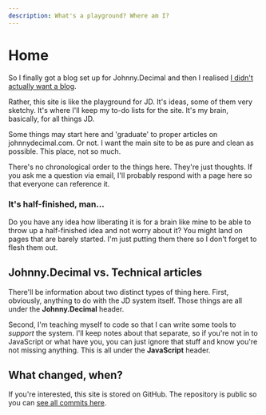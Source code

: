 ```yaml
---
description: What's a playground? Where am I?
---
```


# Home

So I finally got a blog set up for Johnny.Decimal and then I realised [I didn't actually want a blog](https://joelhooks.com/digital-garden).

Rather, this site is like the playground for JD. It's ideas, some of them very sketchy. It's where I'll keep my to-do lists for the site. It's my brain, basically, for all things JD.

Some things may start here and 'graduate' to proper articles on johnnydecimal.com. Or not. I want the main site to be as pure and clean as possible. This place, not so much.

There's no chronological order to the things here. They're just thoughts. If you ask me a question via email, I'll probably respond with a page here so that everyone can reference it.

### It's half-finished, man...

Do you have any idea how liberating it is for a brain like mine to be able to throw up a half-finished idea and not worry about it? You might land on pages that are barely started. I'm just putting them there so I don't forget to flesh them out.

## Johnny.Decimal vs. Technical articles

There'll be information about two distinct types of thing here. First, obviously, anything to do with the JD system itself. Those things are all under the **Johnny.Decimal** header.

Second, I'm teaching myself to code so that I can write some tools to _support_ the system. I'll keep notes about that separate, so if you're not in to JavaScript or what have you, you can just ignore that stuff and know you're not missing anything. This is all under the **JavaScript** header.

## What changed, when?

If you're interested, this site is stored on GitHub. The repository is public so you can [see all commits here](https://github.com/jen729w/johnnydecimal-2020-blog/commits/master).

